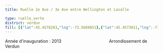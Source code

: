 ```yaml
---
title: Ruelle 2e Ave / 3e Ave entre Wellington et Lasalle

type: ruelle_verte
district: verdun
fill: [{"lat":45.4578203,"lng":-73.5669851},{"lat":45.4573011,"lng":-73.5670066},{"lat":45.4575569,"lng":-73.5669744},{"lat":45.4574817,"lng":-73.5639918},{"lat":45.4577225,"lng":-73.5639489},{"lat":45.4571957,"lng":-73.5640669}]
---
```


Année d'inauguration : 2013                                        Arrondissement de Verdun